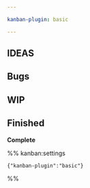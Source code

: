 ```yaml
---

kanban-plugin: basic

---
```


## IDEAS



## Bugs



## WIP



## Finished

**Complete**




%% kanban:settings
```
{"kanban-plugin":"basic"}
```
%%